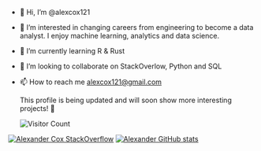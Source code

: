 - 👋 Hi, I’m @alexcox121
- 👀 I’m interested in changing careers from engineering to become a data analyst.  I enjoy machine learning, analytics and data science.
- 🌱 I’m currently learning R & Rust
- 💞️ I’m looking to collaborate on StackOverlow, Python and SQL
- 📫 How to reach me alexcox121@gmail.com

  This profile is being updated and will soon show more interesting projects! 🙂

  ![Visitor Count](https://profile-counter.glitch.me/{alexandergcox}/count.svg)

[![Alexander Cox StackOverflow](https://github-readme-stackoverflow.vercel.app/?userID=21690262)](https://stackoverflow.com/users/21690262/alexander) [![Alexander GitHub stats](https://github-readme-stats.vercel.app/api?username=alexandergcox&show_icons=true&theme=synthwave)](https://github.com/anuraghazra/github-readme-stats)

<!---
alexcox121/alexcox121 is a ✨ special ✨ repository because its `README.md` (this file) appears on your GitHub profile.
You can click the Preview link to take a look at your changes.
--->
